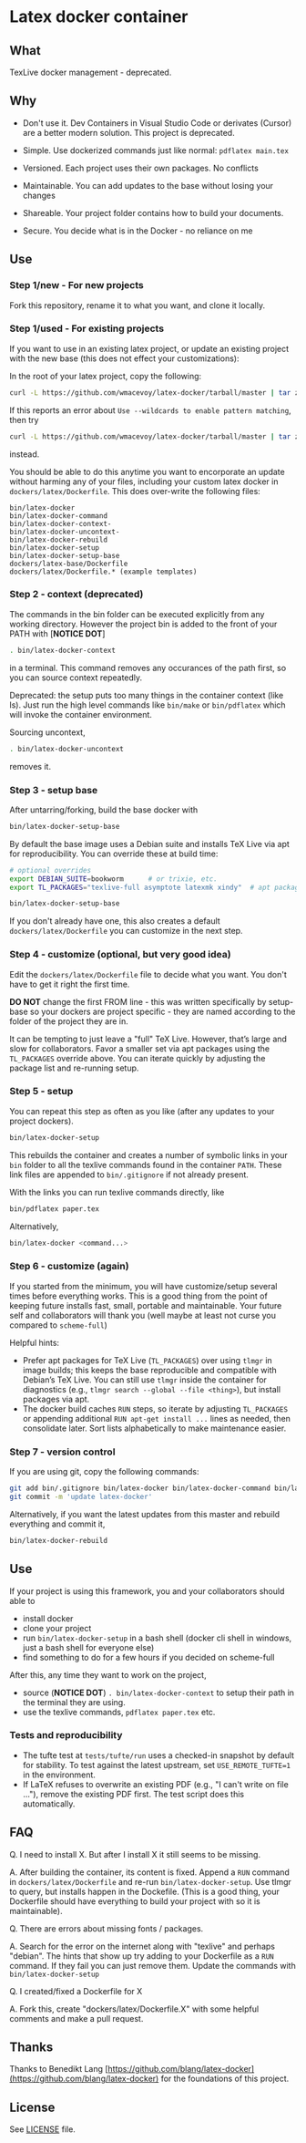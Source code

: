 # Latex docker container

## What

TexLive docker management - deprecated.

## Why

- Don't use it.  Dev Containers in Visual Studio Code or derivates (Cursor) are a better modern solution. This project is deprecated.

- Simple. Use dockerized commands just like normal: `pdflatex main.tex`
- Versioned.  Each project uses their own packages.  No conflicts
- Maintainable. You can add updates to the base without losing your changes
- Shareable.  Your project folder contains how to build your documents.
- Secure.  You decide what is in the Docker - no reliance on me

## Use

### Step 1/new - For new projects

Fork this repository, rename it to what you want, and clone it locally.

### Step 1/used - For existing projects

If you want to use in an existing latex project, or update an existing project with the new base (this does not effect your customizations):

In the root of your latex project, copy the following:
```bash
curl -L https://github.com/wmacevoy/latex-docker/tarball/master | tar zxv --strip=1 '*/bin' '*/dockers'
```
If this reports an error about `Use --wildcards to enable pattern matching`, then try
```bash
curl -L https://github.com/wmacevoy/latex-docker/tarball/master | tar zxv --strip=1 --wildcards '*/bin' '*/dockers'
```
instead.

You should be able to do this anytime you want to encorporate an update without harming any of your files, including your
custom latex docker in `dockers/latex/Dockerfile`.  This does over-write the following files:

    bin/latex-docker
    bin/latex-docker-command
    bin/latex-docker-context-
    bin/latex-docker-uncontext-    
    bin/latex-docker-rebuild
    bin/latex-docker-setup
    bin/latex-docker-setup-base
    dockers/latex-base/Dockerfile
    dockers/latex/Dockerfile.* (example templates)

### Step 2 - context (deprecated)

The commands in the bin folder can be executed explicitly from any working directory.  However the project bin is added to the front of your PATH with [**NOTICE DOT**]
```bash
. bin/latex-docker-context
```
in a terminal.  This command removes any occurances of the path first, so you can source context repeatedly.

Deprecated: the setup puts too many things in the container context (like ls).  Just run the high level commands like `bin/make` or `bin/pdflatex` which will invoke the container environment.

Sourcing uncontext,
```bash
. bin/latex-docker-uncontext
```
removes it.

### Step 3 - setup base

After untarring/forking, build the base docker with
```bash
bin/latex-docker-setup-base
```
By default the base image uses a Debian suite and installs TeX Live via apt for reproducibility. You can override these at build time:

```bash
# optional overrides
export DEBIAN_SUITE=bookworm      # or trixie, etc.
export TL_PACKAGES="texlive-full asymptote latexmk xindy"  # apt package list

bin/latex-docker-setup-base
```

If you don't already have one, this also creates a default `dockers/latex/Dockerfile` you can customize in the next step.

### Step 4 - customize (optional, but very good idea)

Edit the `dockers/latex/Dockerfile` file to decide what you want.  You don't have to get it right the first time.

**DO NOT** change the first FROM line - this was written specifically by setup-base so your dockers are project specific - they are named according to the folder of the project they are in.

It can be tempting to just leave a "full" TeX Live. However, that’s large and slow for collaborators. Favor a smaller set via apt packages using the `TL_PACKAGES` override above. You can iterate quickly by adjusting the package list and re-running setup.

### Step 5 - setup

You can repeat this step as often as you like (after any updates to your project dockers).  

```bash
bin/latex-docker-setup
```

This rebuilds the container and creates a number of symbolic links in your `bin` folder to all the texlive commands found in the container `PATH`. These link files are appended to `bin/.gitignore` if not already present.

With the links you can run texlive commands directly, like

```bash
bin/pdflatex paper.tex
```

Alternatively,

```bash
bin/latex-docker <command...>
```

### Step 6 - customize (again)

If you started from the minimum, you will have customize/setup several times before everything works.  This is a good thing from the point of keeping future installs fast, small, portable and maintainable.  Your future self and collaborators will thank you (well maybe at least not curse you compared to `scheme-full`)

Helpful hints:

- Prefer apt packages for TeX Live (`TL_PACKAGES`) over using `tlmgr` in image builds; this keeps the base reproducible and compatible with Debian’s TeX Live. You can still use `tlmgr` inside the container for diagnostics (e.g., `tlmgr search --global --file <thing>`), but install packages via apt.
- The docker build caches `RUN` steps, so iterate by adjusting `TL_PACKAGES` or appending additional `RUN apt-get install ...` lines as needed, then consolidate later. Sort lists alphabetically to make maintenance easier.

### Step 7 - version control

If you are using git, copy the following commands:
```bash
git add bin/.gitignore bin/latex-docker bin/latex-docker-command bin/latex-docker-setup-base bin/latex-docker-setup dockers/latex-base/Dockerfile dockers/latex/Dockerfile dockers/latex/Dockerfile.*[a-z0-9]
git commit -m 'update latex-docker'
```
Alternatively, if you want the latest updates from this master and rebuild everything and commit it,
```bash
bin/latex-docker-rebuild
```

## Use

If your project is using this framework, you and your collaborators should able to

- install docker
- clone your project 
- run `bin/latex-docker-setup` in a bash shell (docker cli shell in windows, just a bash shell for everyone else)
- find something to do for a few hours if you decided on scheme-full

After this, any time they want to work on the project,

- source (**NOTICE DOT**) `. bin/latex-docker-context` to setup their path in the terminal they are using.
- use the texlive commands, `pdflatex paper.tex` etc.

### Tests and reproducibility

- The tufte test at `tests/tufte/run` uses a checked-in snapshot by default for stability. To test against the latest upstream, set `USE_REMOTE_TUFTE=1` in the environment.
- If LaTeX refuses to overwrite an existing PDF (e.g., "I can't write on file ..."), remove the existing PDF first. The test script does this automatically.

## FAQ

Q. I need to install X.  But after I install X it still seems to be missing.

A. After building the container, its content is fixed.  Append a  `RUN` command in `dockers/latex/Dockerfile` and re-run `bin/latex-docker-setup`.  Use tlmgr to query, but installs happen in the Dockefile.  (This is a good thing, your Dockerfile should have everything to build your project with so it is maintainable).

Q. There are errors about missing fonts / packages.

A. Search for the error on the internet along with "texlive" and perhaps "debian".  The hints that show up try adding to your Dockerfile as a `RUN` command.  If they fail you can just remove them.  Update the commands with `bin/latex-docker-setup`

Q. I created/fixed a Dockerfile for X

A. Fork this, create "dockers/latex/Dockerfile.X" with some helpful comments and make a pull request.

## Thanks

Thanks to Benedikt Lang <github at benediktlang.de> [https://github.com/blang/latex-docker](https://github.com/blang/latex-docker) for the foundations of this project.

## License

See [LICENSE](LICENSE) file.
